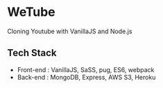 # WeTube

Cloning Youtube with VanillaJS and Node.js

## Tech Stack

- Front-end : VanillaJS, SaSS, pug, ES6, webpack
- Back-end : MongoDB, Express, AWS S3, Heroku
